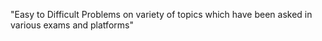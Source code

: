 "Easy to Difficult Problems on variety of topics which have been asked in various exams and platforms" 
